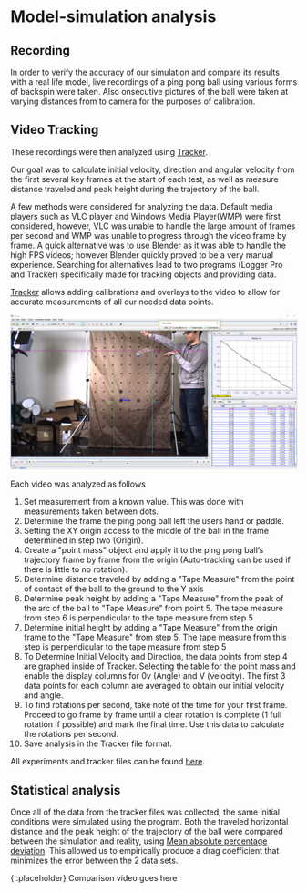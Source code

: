 # Model-simulation analysis

## Recording

In order to verify the accuracy of our simulation and compare its results with a real life model, live recordings of a ping pong ball 
using various forms of backspin were taken. Also onsecutive pictures of the ball were taken at varying distances from to camera for the 
purposes of calibration.



## Video Tracking

These recordings were then analyzed using [Tracker](https://physlets.org/tracker/). 

Our goal was to calculate initial velocity, direction and angular velocity from the first several key frames at the start of each test, as well as measure distance traveled and peak height during the trajectory of the ball.

A few methods were considered for analyzing the data. Default media players such as VLC player and Windows Media Player(WMP) were first considered, 
however, VLC was unable to handle the large amount of frames per second and WMP was unable to progress through the video frame by frame. 
A quick alternative was to use Blender as it was able to handle the high FPS videos; however Blender quickly proved to be a very manual experience. Searching for 
alternatives lead to two programs (Logger Pro and Tracker) specifically made for tracking objects and providing data.

[Tracker](https://physlets.org/tracker/) allows adding calibrations and overlays to the video to allow for accurate measurements of all our needed data points.

![tracker screenshot](/assets/img/tracker-1.png)

Each video was analyzed as follows
1. Set measurement from a known value. This was done with measurements taken between dots.
1. Determine the frame the ping pong ball left the users hand or paddle.
3. Setting the XY origin access to the middle of the ball in the frame determined in step two (Origin).
4. Create a "point mass" object and apply it to the ping pong ball’s trajectory frame by frame from the origin (Auto-tracking can be used if there is little to no rotation).
5. Determine distance traveled by adding a "Tape Measure" from the point of contact of the ball to the ground to the Y axis
6. Determine peak height by adding a "Tape Measure" from the peak of the arc of the ball to "Tape Measure" from point 5. The tape measure from step 6 is perpendicular to the tape measure from step 5
7. Determine initial height by adding a "Tape Measure" from the origin frame to the "Tape Measure" from step 5.  The tape measure from this step is perpendicular to the tape measure from step 5
8. To Determine Initial Velocity and Direction, the data points from step 4 are graphed inside of Tracker. Selecting the table for the point mass and enable the display columns for 0v (Angle) and V (velocity). The first 3 data points for each column are averaged to obtain our initial velocity and angle.
9. To find rotations per second, take note of the time for your first frame. Proceed to go frame by frame until a clear rotation is complete (1 full rotation if possible) and mark the final time. Use this data to calculate the rotations per second.
10. Save analysis in the Tracker file format.

All experiments and tracker files can be found [here](https://drive.google.com/open?id=13s44bDiHoIOLwxcdRP3JzrFp18kntRWG).

## Statistical analysis

Once all of the data from the tracker files was collected, the same initial conditions were simulated using the program. Both the traveled 
horizontal distance and the peak height of the trajectory of the ball were compared between the simulation and reality, using 
[Mean absolute percentage deviation](https://en.wikipedia.org/wiki/Mean_absolute_percentage_error). This allowed us to empirically produce 
a drag coefficient that minimizes the error between the 2 data sets.

{:.placeholder}
Comparison video goes here